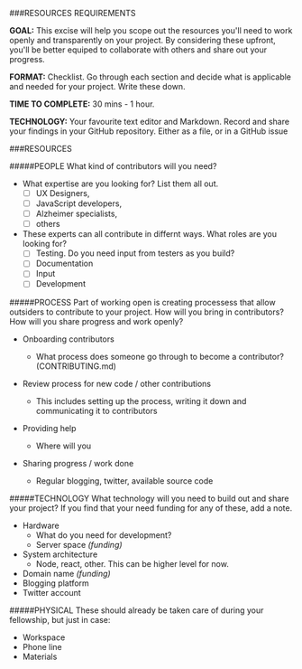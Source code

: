 ###RESOURCES REQUIREMENTS

**GOAL:** This excise will help you scope out the resources you'll need to work openly and transparently on your project. By considering these upfront, you'll be better equiped to collaborate with others and share out your progress.

**FORMAT:** Checklist. Go through each section and decide what is applicable and needed for your project. Write these down.

**TIME TO COMPLETE:** 30 mins - 1 hour.

**TECHNOLOGY:** Your favourite text editor and Markdown. Record and share your findings in your GitHub repository. Either as a file, or in a GitHub issue

###RESOURCES


#####PEOPLE
What kind of contributors will you need?
* What expertise are you looking for? List them all out. 
  - [ ] UX Designers, 
  - [ ] JavaScript developers, 
  - [ ] Alzheimer specialists, 
  - [ ] others
* These experts can all contribute in differnt ways. What roles are you looking for?
  - [ ] Testing. Do you need input from testers as you build?
  - [ ] Documentation
  - [ ] Input
  - [ ] Development

#####PROCESS
Part of working open is creating processess that allow outsiders to contribute to your project. How will you bring in contributors? How will you share progress and work openly?
* Onboarding contributors
  * What process does someone go through to become a contributor? (CONTRIBUTING.md)
* Review process for new code / other contributions
  * This includes setting up the process, writing it down and communicating it to contributors
* Providing help
  * Where will you 

* Sharing progress / work done
  * Regular blogging, twitter, available source code
  
#####TECHNOLOGY
What technology will you need to build out and share your project? If you find that your need funding for any of these, add a note.
* Hardware
  * What do you need for development?
  * Server space *(funding)*
* System architecture
  * Node, react, other. This can be higher level for now.
* Domain name *(funding)*
* Blogging platform
* Twitter account

#####PHYSICAL
These should already be taken care of during your fellowship, but just in case:
* Workspace
* Phone line
* Materials

